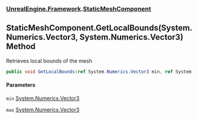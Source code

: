 ### [UnrealEngine.Framework](./UnrealEngine-Framework.md 'UnrealEngine.Framework').[StaticMeshComponent](./UnrealEngine-Framework-StaticMeshComponent.md 'UnrealEngine.Framework.StaticMeshComponent')
## StaticMeshComponent.GetLocalBounds(System.Numerics.Vector3, System.Numerics.Vector3) Method
Retrieves local bounds of the mesh  
```csharp
public void GetLocalBounds(ref System.Numerics.Vector3 min, ref System.Numerics.Vector3 max);
```
#### Parameters
<a name='UnrealEngine-Framework-StaticMeshComponent-GetLocalBounds(System-Numerics-Vector3_System-Numerics-Vector3)-min'></a>
`min` [System.Numerics.Vector3](https://docs.microsoft.com/en-us/dotnet/api/System.Numerics.Vector3 'System.Numerics.Vector3')  
  
<a name='UnrealEngine-Framework-StaticMeshComponent-GetLocalBounds(System-Numerics-Vector3_System-Numerics-Vector3)-max'></a>
`max` [System.Numerics.Vector3](https://docs.microsoft.com/en-us/dotnet/api/System.Numerics.Vector3 'System.Numerics.Vector3')  
  

